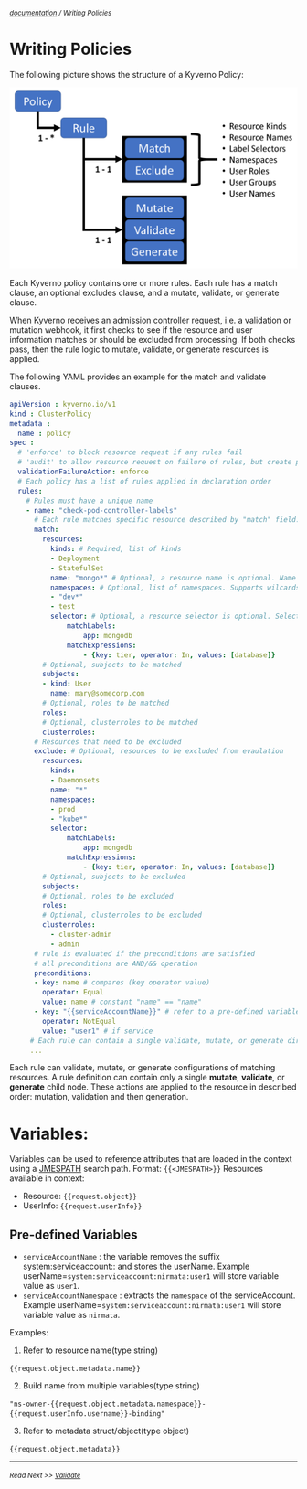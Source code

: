<small>*[documentation](/README.md#documentation) / Writing Policies*</small>

# Writing Policies

The following picture shows the structure of a Kyverno Policy:

![KyvernoPolicy](images/Kyverno-Policy-Structure.png)

Each Kyverno policy contains one or more rules. Each rule has a match clause, an optional excludes clause, and a mutate, validate, or generate clause.

When Kyverno receives an admission controller request, i.e. a validation or mutation webhook, it first checks to see if the resource and user information matches or should be excluded from processing. If both checks pass, then the rule logic to mutate, validate, or generate resources is applied.

The following YAML provides an example for the match and validate clauses.

````yaml
apiVersion : kyverno.io/v1
kind : ClusterPolicy
metadata :
  name : policy
spec :
  # 'enforce' to block resource request if any rules fail
  # 'audit' to allow resource request on failure of rules, but create policy violations to report them
  validationFailureAction: enforce
  # Each policy has a list of rules applied in declaration order
  rules:
    # Rules must have a unique name
    - name: "check-pod-controller-labels"      
      # Each rule matches specific resource described by "match" field.
      match:
        resources:
          kinds: # Required, list of kinds
          - Deployment
          - StatefulSet
          name: "mongo*" # Optional, a resource name is optional. Name supports wildcards * and ?
          namespaces: # Optional, list of namespaces. Supports wilcards * and ?
          - "dev*"
          - test
          selector: # Optional, a resource selector is optional. Selector values support wildcards * and ?
              matchLabels:
                  app: mongodb
              matchExpressions:
                  - {key: tier, operator: In, values: [database]}
        # Optional, subjects to be matched
        subjects:
        - kind: User
          name: mary@somecorp.com
        # Optional, roles to be matched
        roles:
        # Optional, clusterroles to be matched
        clusterroles:
      # Resources that need to be excluded
      exclude: # Optional, resources to be excluded from evaulation
        resources:
          kinds:
          - Daemonsets
          name: "*"
          namespaces:
          - prod
          - "kube*"
          selector:
              matchLabels:
                  app: mongodb
              matchExpressions:
                  - {key: tier, operator: In, values: [database]}
        # Optional, subjects to be excluded
        subjects:
        # Optional, roles to be excluded
        roles:
        # Optional, clusterroles to be excluded
        clusterroles:
          - cluster-admin
          - admin
      # rule is evaluated if the preconditions are satisfied
      # all preconditions are AND/&& operation
      preconditions:
      - key: name # compares (key operator value) 
        operator: Equal
        value: name # constant "name" == "name"
      - key: "{{serviceAccountName}}" # refer to a pre-defined variable serviceAccountName
        operator: NotEqual
        value: "user1" # if service 
     # Each rule can contain a single validate, mutate, or generate directive
     ...
````

Each rule can validate, mutate, or generate configurations of matching resources. A rule definition can contain only a single **mutate**, **validate**, or **generate** child node. These actions are applied to the resource in described order: mutation, validation and then generation.

# Variables:
Variables can be used to reference attributes that are loaded in the context using a [JMESPATH](http://jmespath.org/) search path.
Format: `{{<JMESPATH>}}`
Resources available in context:
- Resource: `{{request.object}}`
- UserInfo: `{{request.userInfo}}`

## Pre-defined Variables
- `serviceAccountName` : the variable removes the suffix system:serviceaccount:<namespace>: and stores the userName. 
Example  userName=`system:serviceaccount:nirmata:user1` will store variable value as `user1`.
- `serviceAccountNamespace` : extracts the `namespace` of the serviceAccount. 
Example  userName=`system:serviceaccount:nirmata:user1` will store variable value as `nirmata`.


Examples:

1. Refer to resource name(type string)

`{{request.object.metadata.name}}`

2. Build name from multiple variables(type string)

`"ns-owner-{{request.object.metadata.namespace}}-{{request.userInfo.username}}-binding"`

3. Refer to metadata struct/object(type object)

`{{request.object.metadata}}`

---
<small>*Read Next >> [Validate](/documentation/writing-policies-validate.md)*</small>